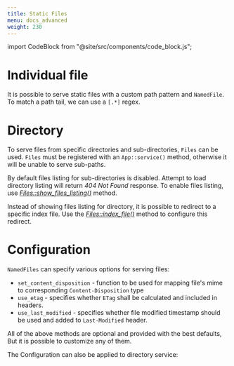 ```yaml
---
title: Static Files
menu: docs_advanced
weight: 230
---
```


import CodeBlock from "@site/src/components/code_block.js";

# Individual file

It is possible to serve static files with a custom path pattern and `NamedFile`. To match a path tail, we can use a `[.*]` regex.

<CodeBlock example="static-files" file="main.rs" section="individual-file" />

# Directory

To serve files from specific directories and sub-directories, `Files` can be used. `Files` must be registered with an `App::service()` method, otherwise it will be unable to serve sub-paths.

<CodeBlock example="static-files" file="directory.rs" section="directory" />

By default files listing for sub-directories is disabled. Attempt to load directory listing will return _404 Not Found_ response. To enable files listing, use [_Files::show_files_listing()_][showfileslisting] method.

Instead of showing files listing for directory, it is possible to redirect to a specific index file. Use the [_Files::index_file()_][indexfile] method to configure this redirect.

# Configuration

`NamedFiles` can specify various options for serving files:

- `set_content_disposition` - function to be used for mapping file's mime to corresponding `Content-Disposition` type
- `use_etag` - specifies whether `ETag` shall be calculated and included in headers.
- `use_last_modified` - specifies whether file modified timestamp should be used and added to `Last-Modified` header.

All of the above methods are optional and provided with the best defaults, But it is possible to customize any of them.

<CodeBlock example="static-files" file="configuration.rs" section="config-one" />

The Configuration can also be applied to directory service:

<CodeBlock example="static-files" file="configuration_two.rs" section="config-two" />

[showfileslisting]: https://docs.rs/actix-files/0.2/actix_files/struct.Files.html
[indexfile]: https://docs.rs/actix-files/0.2/actix_files/struct.Files.html#method.index_file
